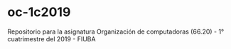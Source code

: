 # oc-1c2019
Repositorio para la asignatura Organización de computadoras (66.20) - 1° cuatrimestre del 2019 - FIUBA
